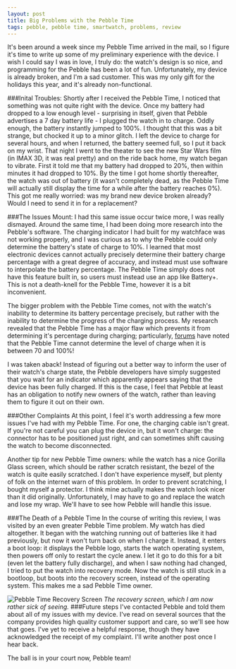 ```yaml
---
layout: post
title: Big Problems with the Pebble Time
tags: pebble, pebble time, smartwatch, problems, review
---
```

It's been around a week since my Pebble Time arrived in the mail, so I figure it's time to write up some of my preliminary experience with the device. I wish I could say I was in love, I truly do: the watch's design is so nice, and programming for the Pebble has been a lot of fun. Unfortunately, my device is already broken, and I'm a sad customer. This was my only gift for the holidays this year, and it's already non-functional.

###Inital Troubles:
Shortly after I received the Pebble Time, I noticed that something was not quite right with the device. Once my battery had dropped to a low enough level - surprising in itself, given that Pebble advertises a 7 day battery life - I plugged the watch in to charge. Oddly enough, the battery instantly jumped to 100%. I thought that this was a bit strange, but chocked it up to a minor glitch. I left the device to charge for several hours, and when I returned, the battery seemed full, so I put it back on my wrist. That night I went to the theater to see the new Star Wars film (in IMAX 3D, it was real pretty) and on the ride back home, my watch began to vibrate. First it told me that my battery had dropped to 20%, then within minutes it had dropped to 10%. By the time I got home shortly thereafter, the watch was out of battery (it wasn't completely dead, as the Pebble Time will actually still display the time for a while after the battery reaches 0%). This got me really worried: was my brand new device broken already? Would I need to send it in for a replacement?

<!-- more -->

###The Issues Mount:
I had this same issue occur twice more, I was really dismayed. Around the same time, I had been doing more research into the Pebble's software. The charging indicator I had built for my watchface was not working properly, and I was curious as to why the Pebble could only determine the battery's state of charge to 10%. I learned that most electronic devices cannot actually precisely determine their battery charge percentage with a great degree of accuracy, and instead must use software to interpolate the battery percentage. The Pebble Time simply does not have this feature built in, so users must instead use an app like Battery+. This is not a death-knell for the Pebble Time, however it is a bit inconvenient.

The bigger problem with the Pebble Time comes, not with the watch's inability to determine its battery percentage precisely, but rather with the inability to determine the progress of the charging process. My research revealed that the Pebble Time has a major flaw which prevents it from determining it's percentage during charging; particularly, [forums](https://www.reddit.com/r/pebble/comments/3bodnk/full_charge_at_70/csob4u6) have noted that the Pebble Time cannot determine the level of charge when it is between 70 and 100%!

I was taken aback! Instead of figuring out a better way to inform the user of their watch's charge state, the Pebble developers have simply suggested that you wait for an indicator which apparently appears saying that the device has been fully charged. If this is the case, I feel that Pebble at least has an obligation to notify new owners of the watch, rather than leaving them to figure it out on their own.

###Other Complaints
At this point, I feel it's worth addressing a few more issues I've had with my Pebble Time. For one, the charging cable isn't great. If you're not careful you can plug the device in, but it won't charge: the connector has to be positioned just right, and can sometimes shift causing the watch to become disconnected.

Another tip for new Pebble Time owners: while the watch has a nice Gorilla Glass screen, which should be rather scratch resistant, the bezel of the watch is quite easily scratched. I don't have experience myself, but plenty of folk on the internet warn of this problem. In order to prevent scratching, I bought myself a protector. I think mine actually makes the watch look nicer than it did originally. Unfortunately, I may have to go and replace the watch and lose my wrap. We'll have to see how Pebble will handle this issue.

###The Death of a Pebble Time
In the course of writing this review, I was visited by an even greater Pebble Time problem. My watch has died altogether. It began with the watching running out of batteries like it had previously, but now it won't turn back on when I charge it. Instead, it enters a boot loop: it displays the Pebble logo, starts the watch operating system, then powers off only to restart the cycle anew. I let it go to do this for a bit (even let the battery fully discharge), and when I saw nothing had changed, I tried to put the watch into recovery mode. Now the watch is still stuck in a bootloop, but boots into the recovery screen, instead of the operating system. This makes me a sad Pebble Time owner.

![Pebble Time Recovery Screen](/blog/public/img/2015-12-28-Pebble-Troubles/recovery.png "Pebble Time Recovery Screen")
_The recovery screen, which I am now rather sick of seeing._
###Future steps
I've contacted Pebble and told them about all of my issues with my device. I've read on several sources that the company provides high quality customer support and care, so we'll see how that goes. I've yet to receive a helpful response, though they have acknowledged the receipt of my complaint. I'll write another post once I hear back.

The ball is in your court now, Pebble team!
